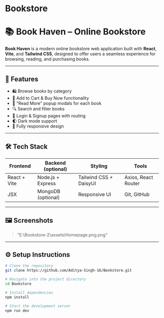 # Bookstore
# 📚 Book Haven – Online Bookstore

**Book Haven** is a modern online bookstore web application built with **React**, **Vite**, and **Tailwind CSS**, designed to offer users a seamless experience for browsing, reading, and purchasing books.

---

## 🚀 Features

- 🛍️ Browse books by category
- 🧾 Add to Cart & Buy Now functionality
- 📖 "Read More" popup modals for each book
- 🔍 Search and filter books
- 🔐 Login & Signup pages with routing
- 🌓 Dark mode support
- 📱 Fully responsive design

---

## 🛠️ Tech Stack

| Frontend | Backend (optional) | Styling | Tools |
|----------|--------------------|---------|-------|
| React + Vite | Node.js + Express | Tailwind CSS + DaisyUI | Axios, React Router |
| JSX | MongoDB (optional) | Responsive UI | Git, GitHub |

---

## 🖼️ Screenshots

> "E:\Bookstore-2\assets\Homepage.png.png"

---

## ⚙️ Setup Instructions

```bash
# Clone the repository
git clone https://github.com/Aditya-Singh-16/Bookstore.git

# Navigate into the project directory
cd Bookstore

# Install dependencies
npm install

# Start the development server
npm run dev
